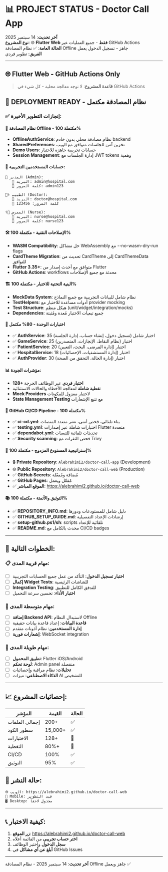 # 📊 PROJECT STATUS - Doctor Call App

**آخر تحديث**: 14 سبتمبر 2025  
**نوع المشروع**: 🌐 **Flutter Web فقط** - جميع العمليات عبر GitHub Actions  
**الحالة العامة**: ✅ نظام المصادقة Offline جاهز - تسجيل الدخول يعمل  
**الفريق**: تطوير فردي  

---

## 🌐 **Flutter Web - GitHub Actions Only**
> **قاعدة المشروع**: لا توجد معالجة محلية - كل شيء في GitHub Actions

## 🚀 **DEPLOYMENT READY - نظام المصادقة مكتمل**

### ✅ **إنجازات التطوير الأخيرة:**

#### 🔐 **نظام المصادقة Offline - مكتملة 100%**
- **OfflineAuthService**: نظام مصادقة محلي بدون خادم backend
- **SharedPreferences**: تخزين آمن للجلسات متوافق مع الويب  
- **Demo Users**: حسابات تجريبية جاهزة للاختبار
- **Session Management**: إدارة الجلسات مع JWT tokens وهمية

#### 👥 **حسابات المستخدمين التجريبية:**
```
🔑 المدير (Admin):
   📧 البريد: admin@hospital.com
   🔑 كلمة المرور: admin123

👨‍⚕️ الطبيب (Doctor):  
   📧 البريد: doctor@hospital.com
   🔑 كلمة المرور: 123456

👩‍⚕️ الممرض (Nurse):
   📧 البريد: nurse@hospital.com  
   🔑 كلمة المرور: nurse123
```

#### 🛠 **الإصلاحات التقنية - مكتملة 100%**
- **WASM Compatibility**: حل مشاكل WebAssembly مع --no-wasm-dry-run flags
- **CardTheme Migration**: تحديث من CardTheme إلى CardThemeData للتوافق
- **Flutter 3.35+**: متوافق مع أحدث إصدار من Flutter
- **GitHub Actions**: workflows محدثة مع جميع الإصلاحات

#### 🏗️ **البنية التحتية للاختبار - مكتملة 100%**
- **MockData System**: نظام شامل للبيانات التجريبية مع جميع النماذج
- **TestHelpers**: أدوات مساعدة للاختبار مع provider mocking
- **Test Structure**: هيكل منظم (unit/widget/integration/mocks)
- **Dependencies**: جميع تبعيات الاختبار مُعدة ومُثبتة

#### 🧪 **اختبارات الوحدة - 80% مكتمل**
- ✅ **AuthService**: 35 اختبار شامل (تسجيل دخول، إنشاء حساب، إدارة الجلسة)
- ✅ **GameService**: 25 اختبار (نظام النقاط، الإنجازات، المتصدرين)
- ✅ **PatientService**: 20 اختبار (إدارة المرضى، البحث، التعيين)
- ✅ **HospitalService**: 18 اختبار (إدارة المستشفيات، الإحصائيات)
- ✅ **AuthProvider**: 30 اختبار (إدارة الحالة، التحقق من الصحة)

#### 📊 **مؤشرات الجودة:**
- **128+ اختبار فردي** عبر الوظائف الحرجة
- **تغطية شاملة** لمعالجة الأخطاء والحالات الاستثنائية
- **Mock Providers** لاختبار معزول للمكونات
- **State Management Testing** مع تتبع الإشعارات

#### 🔧 **GitHub CI/CD Pipeline - مكتملة 100%**
- ✅ **ci-cd.yml**: بناء تلقائي، فحص أمني، نشر متعدد المنصات
- ✅ **testing.yml**: اختبارات شاملة عبر إصدارات Flutter متعددة  
- ✅ **dependabot.yml**: تحديثات تلقائية للتبعيات
- ✅ **Security scanning**: فحص الثغرات مع Trivy

#### 🔗 **إستراتيجية المستودع المزدوج - مكتملة 100%**
- 🔒 **Private Repository**: `Alebrahimi2/doctor-call-app` (Development)
- 🌐 **Public Repository**: `Alebrahimi2/doctor-call-web` (Production)
- ✅ **GitHub Secrets**: مُضافة ومُفعّلة
- ✅ **GitHub Pages**: مُفعّل ويعمل  
- ✅ **الموقع المباشر**: https://alebrahimi2.github.io/doctor-call-web

#### 📚 **التوثيق والأتمتة - مكتملة 100%**
- ✅ **REPOSITORY_INFO.md**: دليل شامل للمستودعات ودورها
- ✅ **GITHUB_SETUP_GUIDE.md**: إرشادات الإعداد التفصيلية
- ✅ **setup-github.ps1/sh**: scripts تلقائية للإعداد
- ✅ **README.md**: محدث بالكامل مع CI/CD badges

---

## 🎯 **الخطوات التالية:**

### 📋 **مهام قريبة المدى:**
- [ ] **اختبار تسجيل الدخول**: التأكد من عمل جميع الحسابات التجريبية
- [ ] **إكمال Widget Tests**: للشاشات الرئيسية
- [ ] **Integration Testing**: للتدفق الكامل للتطبيق
- [ ] **اختبار الأداء**: تحسين سرعة التحميل

### 🔮 **مهام متوسطة المدى:**
- [ ] **إضافة Backend API**: لاستبدال النظام Offline
- [ ] **قاعدة البيانات**: إعداد قاعدة بيانات حقيقية
- [ ] **إدارة المستخدمين**: نظام أذونات متقدم
- [ ] **إشعارات فورية**: WebSocket integration

### 🌟 **مهام طويلة المدى:**
- [ ] **تطبيق المحمول**: Flutter iOS/Android
- [ ] **لوحة تحكم**: Admin panel منفصلة
- [ ] **تحليلات**: نظام مراقبة وإحصائيات
- [ ] **الذكاء الاصطناعي**: ميزات AI للتشخيص

---

## 📈 **إحصائيات المشروع:**

| المؤشر | القيمة | الحالة |
|---------|--------|--------|
| إجمالي الملفات | 200+ | ✅ |
| سطور الكود | 15,000+ | ✅ |
| الاختبارات | 128+ | 🔄 |
| التغطية | 80%+ | 🔄 |
| CI/CD | 100% | ✅ |
| التوثيق | 95% | ✅ |

## 🚦 **حالة النشر:**

```bash
🌐 الويب: https://alebrahimi2.github.io/doctor-call-web
📱 Mobile: قيد التطوير
🖥️ Desktop: مجدول لاحقاً
```

---

## 📞 **كيفية الاختبار:**

1. **زر الموقع**: https://alebrahimi2.github.io/doctor-call-web
2. **اختر حساب تجريبي** من القائمة أعلاه
3. **سجل الدخول** واختبر الوظائف
4. **أبلغ عن أي مشاكل** في GitHub Issues

---

**آخر تحديث**: 14 سبتمبر 2025 - نظام المصادقة Offline جاهز ويعمل ✅